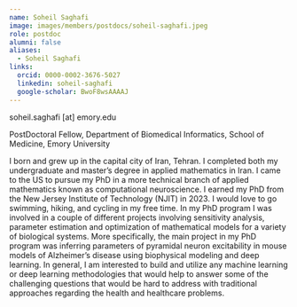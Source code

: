 ```yaml
---
name: Soheil Saghafi
image: images/members/postdocs/soheil-saghafi.jpeg
role: postdoc
alumni: false
aliases:
  - Soheil Saghafi
links:
  orcid: 0000-0002-3676-5027
  linkedin: soheil-saghafi
  google-scholar: BwoF8wsAAAAJ
---
```


soheil.saghafi [at] emory.edu

PostDoctoral Fellow, Department of Biomedical Informatics, School of Medicine, Emory University

I born and grew up in the capital city of Iran, Tehran. I completed both my undergraduate and master’s degree in applied mathematics in Iran. I came to the US to pursue my PhD in a more technical branch of applied mathematics known as computational neuroscience. I earned my PhD from the New Jersey Institute of Technology (NJIT) in 2023. I would love to go swimming, hiking, and cycling in my free time.
In my PhD program I was involved in a couple of different projects involving sensitivity analysis, parameter estimation and optimization of mathematical models for a variety of biological systems. More specifically, the main project in my PhD program was inferring parameters of pyramidal neuron excitability in mouse models of Alzheimer’s disease using biophysical modeling and deep learning. 
In general, I am interested to build and utilize any machine learning or deep learning methodologies that would help to answer some of the challenging questions that would be hard to address with traditional approaches regarding the health and healthcare problems.